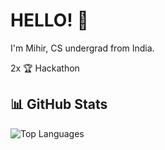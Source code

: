 # HELLO! 👋

I'm Mihir, CS undergrad from India.

2x 🏆 Hackathon


## 📊 GitHub Stats

<!-- Top Languages Card -->
![Top Languages](https://github-readme-stats.vercel.app/api/top-langs/?username=0xmihirsahu&layout=compact&theme=dark)

